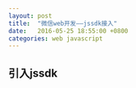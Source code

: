 ```yaml
---
layout: post
title:  "微信web开发——jssdk接入"
date:   2016-05-25 18:55:00 +0800
categories: web javascript
---
```


## 引入jssdk

## 